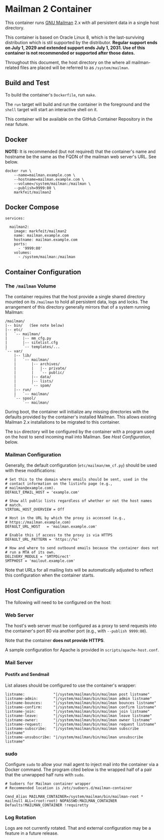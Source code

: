 # Mailman 2 Container

This container runs [GNU Mailman](https://list.org/) 2.x with all
persistent data in a single host directory.

This container is based on Oracle Linux 8, which is the last-surviving
distribution which is stil supported by the distributor.  **Regular
support ends on July 1, 2029 and extended support ends July 1, 2031.
Use of this container is not recommended or supported after those
dates.**

Throughout this document, the host directory on the where all
mailman-related files are placed will be referred to as
`/system/mailman`.


## Build and Test

To build the container's `Dockerfile`, run `make`.

The `run` target will build and run the container in the foreground
and the `shell` target will start an interactive shell on it.

This container will be available on the GitHub Container Repository in
the near future.


## Docker

**NOTE:** It is recommended (but not required) that the container's
   name and hostname be the same as the FQDN of the mailman web
   server's URL.  See below.  <!-- TODO: Link. -->

```
docker run \
    --name=mailman.example.com \
    --hostname=mailman.example.com \
    --volume=/system/mailman:/mailman \
    --publish=9999:80 \
    markfeit/mailman2
```

## Docker Compose

```
services:

  mailman2:
    image: markfeit/mailman2
    name: mailman.example.com
    hostname: mailman.example.com
    ports:
      - '9999:80'
    volumes:
      - /system/mailman:/mailman
```

## Container Configuration

### The `/mailman` Volume

The container requires that the host provide a single shared directory
mounted on its `/mailman` to hold all persistent data, logs and locks.
The arrangement of this directory generally mirrors that of a system
running Mailman:

```
/mailman/
|-- bin/   (See note below)
|-- etc/
|   `-- mailman/
|       |-- mm_cfg.py
|       |-- sitelist.cfg
|       `-- templates/...
`-- var/
    |-- lib/
    |   `-- mailman/
    |       |-- archives/
    |       |   |-- private/
    |       |   `-- public/
    |       |-- data/
    |       |-- lists/
    |       `-- spam/
    |-- run/
    |   `-- mailman/
    `-- spool/
        `-- mailman/
```

During boot, the container will initialize any missing directories
with the defaults provided by the container's installed Mailman.  This
allows existing Mailman 2.x installations to be migrated to this
container.

The `bin` directory will be configured by the container with a program
used on the host to send incoming mail into Mailman.  See _Host
Configuration_, below.  <!-- TODO: Link. -->


### Mailman Configuration

Generally, the default configuration (`etc/mailman/mm_cf.py`) should
be used with these modifications:

```
# Set this to the domain where emails should be sent, used in the
# contact information on the listinfo page (e.g.,
# mailman@example.com).
DEFAULT_EMAIL_HOST = 'example.com'

# Show all public lists regardless of whether or not the host names
# match.
VIRTUAL_HOST_OVERVIEW = Off

# Host in the URL by which the proxy is accessed (e.g.,
# https://mailman.example.com)
DEFAULT_URL_HOST   = 'mailman.example.com'

# Enable this if access to the proxy is via HTTPS
DEFAULT_URL_PATTERN = 'https://%s'

# How and where to send outbound emails because the container does not
# run a MTA of its own.
DELIVERY_MODULE = 'SMTPDirect'
SMTPHOST = 'mailout.example.com'
```

Note that URLs for all mailing lists will be automatically adjusted to
reflect this configuration when the container starts.


## Host Configuration

The following will need to be configured on the host:

### Web Server

The host's web server must be configured as a proxy to send requests
into the container's port 80 via another port (e.g., with `--publish
9999:80`).

Note that the container **does not provide HTTPS**.

A sample configuration for Apache is provided in
`scripts/apache-host.conf`.


### Mail Server

#### Postifx and Sendmail

List aliases should be configured to use the container's wrapper:

```
listname:             "|/system/mailman/bin/mailman post listname"
listname-admin:       "|/system/mailman/bin/mailman admin listname"
listname-bounces:     "|/system/mailman/bin/mailman bounces listname"
listname-confirm:     "|/system/mailman/bin/mailman confirm listname"
listname-join:        "|/system/mailman/bin/mailman join listname"
listname-leave:       "|/system/mailman/bin/mailman leave listname"
listname-owner:       "|/system/mailman/bin/mailman owner listname"
listname-request:     "|/system/mailman/bin/mailman request listname"
listname-subscribe:   "|/system/mailman/bin/mailman subscribe listname"
listname-unsubscribe: "|/system/mailman/bin/mailman unsubscribe listname"
```


### sudo

Configure `sudo` to allow your mail agent to inject mail into the
container via a Docker command.  The program cited below is the
wrapped half of a pair that the unwrapped half runs with `sudo`.

```
# Sudoers for Mailman container wrapper
# Recommended location is /etc/sudoers.d/mailman-container

Cmnd_Alias MAILMAN_CONTAINER=/system/mailman/bin/mailman-root *
mailnull ALL=(root:root) NOPASSWD:MAILMAN_CONTAINER
Defaults!MAILMAN_CONTAINER !requiretty
```


### Log Rotation

Logs are not currently rotated.  That and external configuration may
be a feature in a future release.
